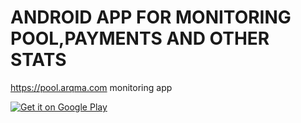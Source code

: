 # ANDROID APP FOR MONITORING POOL,PAYMENTS AND OTHER STATS
https://pool.arqma.com monitoring app

[![Get it on Google Play](https://play.google.com/intl/en_us/badges/images/badge_new.png)](https://play.google.com/store/apps/details?id=com.arqma.poolmonitor)
